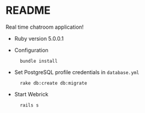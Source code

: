# README

Real time chatroom application!

* Ruby version
    5.0.0.1

* Configuration

        bundle install
        
* Set PostgreSQL profile credentials in `database.yml` 
        
        rake db:create db:migrate
        
* Start Webrick
    
        rails s
    
